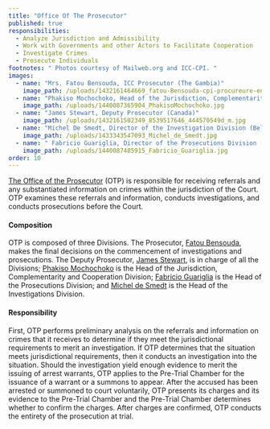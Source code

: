 ```yaml
---
title: "Office Of The Prosecutor"
published: true
responsibilities:
  - Analyze Jurisdiction and Admissibility
  - Work with Governments and other Actors to Facilitate Cooperation
  - Investigate Crimes
  - Prosecute Individuals
footnotes: " Photos courtesy of Mailweb.org and ICC-CPI. "
images:
  - name: "Mrs. Fatou Bensouda, ICC Prosecutor (The Gambia)"
    image_path: /uploads/1432161464669_fatou-Bensouda-cpi-procureure-enquete.jpg
  - name: "Phakiso Mochochoko, Head of the Jurisdiction, Complementarity and Cooperation Division (Lesotho)"
    image_path: /uploads/1440087365904_PhakisoMochochoko.jpg
  - name: "James Stewart, Deputy Prosecutor (Canada)"
    image_path: /uploads/1432161502349_8539517646_444570549d_m.jpg
  - name: "Michel De Smedt, Director of the Investigation Division (Belgium)"
    image_path: /uploads/1433343547093_Michel_de_Smedt.jpg
  - name: " Fabricio Guariglia, Director of the Prosecutions Division (Argentina)."
    image_path: /uploads/1440087485915_Fabricio_Guariglia.jpg
order: 10
---
```


[The Office of the Prosecutor](http://www.icc-cpi.int/en_menus/icc/structure%20of%20the%20court/office%20of%20the%20prosecutor/Pages/office%20of%20the%20prosecutor.aspx) (OTP) is responsible for receiving referrals and any substantiated information on crimes within the jurisdiction of the Court. OTP examines these referrals and information, conducts investigations, and conducts prosecutions before the Court.

#### Composition

OTP is composed of three Divisions. The Prosecutor, [Fatou Bensouda](http://icc-cpi.int/en_menus/icc/structure%20of%20the%20court/office%20of%20the%20prosecutor/Pages/theprosecutor2012.aspx), makes the final decisions on the commencement of investigations and prosecutions. The Deputy Prosecutor, [James Stewart](http://www.icc-cpi.int/en_menus/icc/structure%20of%20the%20court/office%20of%20the%20prosecutor/Pages/DeputyProsecutor.aspx), is in charge of all the Divisions; [Phakiso Mochochoko](http://www.icc-cpi.int/en_menus/icc/structure%20of%20the%20court/office%20of%20the%20prosecutor/Pages/jcod.aspx) is the Head of the Jurisdiction, Complementarity and Cooperation Division; [Fabricio Guariglia](http://www.icc-cpi.int/en_menus/icc/structure%20of%20the%20court/office%20of%20the%20prosecutor/Pages/director-prosecution.aspx) is the Head of the Prosecutions Division; and [Michel de Smedt](http://www.icc-cpi.int/en_menus/icc/structure%20of%20the%20court/office%20of%20the%20prosecutor/Pages/acting%20head%20investigations.aspx) is the Head of the Investigations Division.

#### Responsibility

First, OTP performs preliminary analysis on the referrals and information on crimes that it receives to determine if they meet the jurisdictional requirements to merit an investigation. If OTP determines that the situation meets jurisdictional requirements, then it conducts an investigation into the situation. Should the investigation yield enough evidence to merit the issuing of arrest warrants, OTP applies to the Pre-Trial Chamber for the issuance of a warrant or a summons to appear. After the accused has been arrested or summoned to court voluntarily, OTP presents its charges and its evidence to the Pre-Trial Chamber and the Pre-Trial Chamber determines whether to confirm the charges. After charges are confirmed, OTP conducts the entirety of the prosecution at trial.
